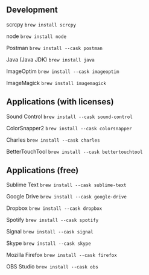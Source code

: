 Development
-----------

scrcpy
`brew install scrcpy`

node
`brew install node`

Postman
`brew install --cask postman`

Java (Java JDK)
`brew install java`

ImageOptim
`brew install --cask imageoptim`

ImageMagick
`brew install imagemagick`

Applications (with licenses)
----------------------------

Sound Control
`brew install --cask sound-control`

ColorSnapper2
`brew install --cask colorsnapper`

Charles
`brew install --cask charles`

BetterTouchTool
`brew install --cask bettertouchtool`


Applications (free)
-------------------

Sublime Text
`brew install --cask sublime-text`

Google Drive
`brew install --cask google-drive`

Dropbox
`brew install --cask dropbox`

Spotify
`brew install --cask spotify`

Signal
`brew install --cask signal`

Skype
`brew install --cask skype`

Mozilla Firefox
`brew install --cask firefox`

OBS Studio
`brew install --cask obs`
